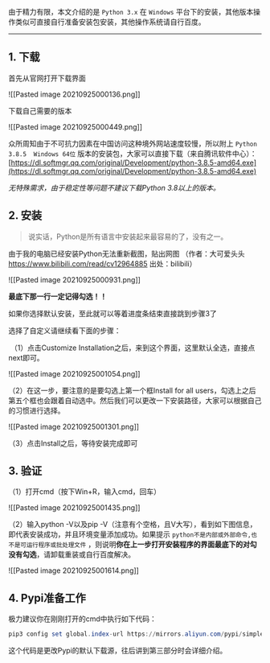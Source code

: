 由于精力有限，本文介绍的是 `Python 3.x` 在 `Windows` 平台下的安装，其他版本操作类似可直接自行准备安装包安装，其他操作系统请自行百度。

---

## 1. 下载

首先从官网打开下载界面

![[Pasted image 20210925000136.png]]

下载自己需要的版本

![[Pasted image 20210925000449.png]]

众所周知由于不可抗力因素在中国访问这种境外网站速度较慢，所以附上 `Python 3.8.5  Windows 64位` 版本的安装包，大家可以直接下载（来自腾讯软件中心）：[https://dl.softmgr.qq.com/original/Development/python-3.8.5-amd64.exe](https://dl.softmgr.qq.com/original/Development/python-3.8.5-amd64.exe)

*无特殊需求，由于稳定性等问题不建议下载Python 3.8以上的版本。*

## 2. 安装

> 说实话，Python是所有语言中安装起来最容易的了，没有之一。

由于我的电脑已经安装Python无法重新截图，贴出网图 （作者：大可爱头头 https://www.bilibili.com/read/cv12964885 出处：bilibili）

![[Pasted image 20210925000931.png]]

**最底下那一行一定记得勾选！！**

如果你选择默认安装，至此就可以等着进度条结束直接跳到步骤3了

选择了自定义请继续看下面的步骤：

 （1）点击Customize Installation之后，来到这个界面，这里默认全选，直接点next即可。

![[Pasted image 20210925001054.png]]

（2）在这一步，要注意的是要勾选上第一个框Install for all users，勾选上之后第五个框也会跟着自动选中。然后我们可以更改一下安装路径，大家可以根据自己的习惯进行选择。

![[Pasted image 20210925001301.png]]

（3）点击Install之后，等待安装完成即可

## 3. 验证

（1）打开cmd（按下Win+R，输入cmd，回车）

![[Pasted image 20210925001435.png]]

（2）输入python -V以及pip -V（注意有个空格，且V大写），看到如下图信息，即代表安装成功，并且环境变量添加成功。如果提示 `python不是内部或外部命令,也不是可运行程序或批处理文件` ，则说明**你在上一步打开安装程序的界面最底下的对勾没有勾选**，请卸载重装或自行百度解决。

![[Pasted image 20210925001614.png]]

## 4. Pypi准备工作

极力建议你在刚刚打开的cmd中执行如下代码：

```powershell
pip3 config set global.index-url https://mirrors.aliyun.com/pypi/simple/
```

这个代码是更改Pypi的默认下载源，往后讲到第三部分时会详细介绍。